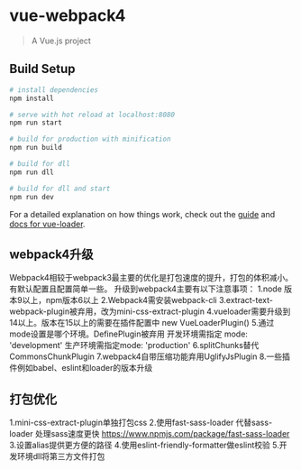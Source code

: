 # vue-webpack4
> A Vue.js project

## Build Setup

``` bash
# install dependencies
npm install

# serve with hot reload at localhost:8080
npm run start

# build for production with minification
npm run build

# build for dll
npm run dll 

# build for dll and start
npm run dev
```

For a detailed explanation on how things work, check out the [guide](http://vuejs-templates.github.io/webpack/) and [docs for vue-loader](http://vuejs.github.io/vue-loader).
## webpack4升级
Webpack4相较于webpack3最主要的优化是打包速度的提升，打包的体积减小。有默认配置且配置简单一些。
升级到webpack4主要有以下注意事项：
1.node 版本9以上，npm版本6以上
2.Webpack4需安装webpack-cli
3.extract-text-webpack-plugin被弃用，改为mini-css-extract-plugin
4.vueloader需要升级到14以上。版本在15以上的需要在插件配置中
new VueLoaderPlugin()
5.通过mode设置是哪个环境。DefinePlugin被弃用
开发环境需指定 mode: 'development'
生产环境需指定mode: 'production'
6.splitChunks替代CommonsChunkPlugin
7.webpack4自带压缩功能弃用UglifyJsPlugin
8.一些插件例如babel、eslint和loader的版本升级

## 打包优化
1.mini-css-extract-plugin单独打包css
2.使用fast-sass-loader 代替sass-loader 处理sass速度更快
https://www.npmjs.com/package/fast-sass-loader
3.设置alias提供更方便的路径
4.使用eslint-friendly-formatter做eslint校验
5.开发环境dll将第三方文件打包
